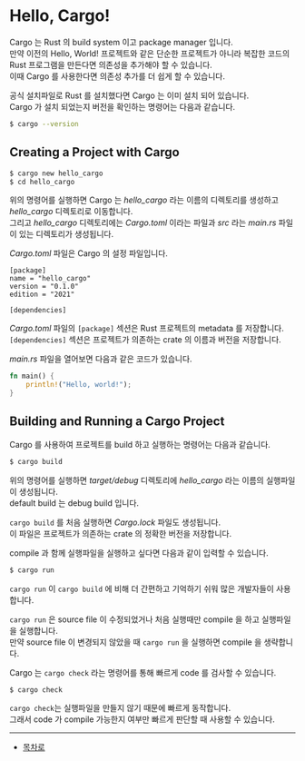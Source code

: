 # Hello, Cargo!

Cargo 는 Rust 의 build system 이고 package manager 입니다.  
만약 이전의 Hello, World! 프로젝트와 같은 단순한 프로젝트가 아니라 복잡한 코드의 Rust 프로그램을 만든다면 의존성을 추가해야 할 수 있습니다.  
이때 Cargo 를 사용한다면 의존성 추가를 더 쉽게 할 수 있습니다.  

공식 설치파일로 Rust 를 설치했다면 Cargo 는 이미 설치 되어 있습니다.  
Cargo 가 설치 되었는지 버전을 확인하는 명령어는 다음과 같습니다.  

```bash
$ cargo --version
```

## Creating a Project with Cargo

```bash
$ cargo new hello_cargo
$ cd hello_cargo
```

위의 명령어를 실행하면 Cargo 는 _hello_cargo_ 라는 이름의 디렉토리를 생성하고 _hello_cargo_ 디렉토리로 이동합니다.  
그리고 _hello_cargo_ 디렉토리에는 _Cargo.toml_ 이라는 파일과 _src_ 라는 _main.rs_ 파일이 있는 디렉토리가 생성됩니다.  

_Cargo.toml_ 파일은 Cargo 의 설정 파일입니다.  

```
[package]
name = "hello_cargo"
version = "0.1.0"
edition = "2021"

[dependencies]
```

_Cargo.toml_ 파일의 `[package]` 섹션은 Rust 프로젝트의 metadata 를 저장합니다.  
`[dependencies]` 섹션은 프로젝트가 의존하는 crate 의 이름과 버전을 저장합니다.  

_main.rs_ 파일을 열어보면 다음과 같은 코드가 있습니다.  

```rust
fn main() {
    println!("Hello, world!");
}
```

## Building and Running a Cargo Project

Cargo 를 사용하여 프로젝트를 build 하고 실행하는 명령어는 다음과 같습니다.  

```bash
$ cargo build
```

위의 명령어를 실행하면 _target/debug_ 디렉토리에 _hello_cargo_ 라는 이름의 실행파일이 생성됩니다.  
default build 는 debug build 입니다.  

`cargo build` 를 처음 실행하면 _Cargo.lock_ 파일도 생성됩니다.  
이 파일은 프로젝트가 의존하는 crate 의 정확한 버전을 저장합니다.  

compile 과 함께 실행파일을 실행하고 싶다면 다음과 같이 입력할 수 있습니다.  

```bash
$ cargo run
```

`cargo run` 이 `cargo build` 에 비해 더 간편하고 기억하기 쉬워 많은 개발자들이 사용합니다.  

`cargo run` 은 source file 이 수정되었거나 처음 실행때만 compile 을 하고 실행파일을 실행합니다.  
만약 source file 이 변경되지 않았을 때 `cargo run` 을 실행하면 compile 을 생략합니다.  

Cargo 는 `cargo check` 라는 명령어를 통해 빠르게 code 를 검사할 수 있습니다.  

```bash
$ cargo check
```

`cargo check`는 실행파일을 만들지 않기 때문에 빠르게 동작합니다.  
그래서 code 가 compile 가능한지 여부만 빠르게 판단할 때 사용할 수 있습니다.  

---

* [목차로](../../README.md)
